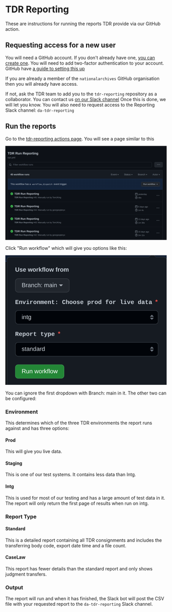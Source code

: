 # TDR Reporting

These are instructions for running the reports TDR provide via our GitHub action.

## Requesting access for a new user
You will need a GitHub account. If you don't already have one, [you can create one](https://github.com/signup). You will need to add two-factor authentication to your account. GitHub have [a guide to setting this up](https://docs.github.com/en/authentication/securing-your-account-with-two-factor-authentication-2fa/configuring-two-factor-authentication)

If you are already a member of the `nationalarchives` GitHub organisation then you will already have access.

If not, ask the TDR team to add you to the `tdr-reporting` repository as a collaborator. You can contact us [on our Slack channel](https://tna-digital.slack.com/archives/CJYJYG54L) Once this is done, we will let you know. You will also need to request access to the Reporting Slack channel: `da-tdr-reporting`

## Run the reports
Go to the [tdr-reporting actions page](https://github.com/nationalarchives/tdr-reporting/actions/workflows/run.yml). You will see a page similar to this

![](./images/reporting_run_action.png)
 
Click "Run workflow" which will give you options like this:

![](./images/reporting_drop_down.png)

You can ignore the first dropdown with Branch: main in it. The other two can be configured:

### Environment
This determines which of the three TDR environments the report runs against and has three options:
#### Prod 
This will give you live data. 

#### Staging
This is one of our test systems. It contains less data than Intg.

#### Intg
This is used for most of our testing and has a large amount of test data in it. The report will only return the first page of results when run on intg.

### Report Type
#### Standard
This is a detailed report containing all TDR consignments and includes the transferring body code, export date time and a file count.

#### CaseLaw
This report has fewer details than the standard report and only shows judgment transfers.

### Output
The report will run and when it has finished, the Slack bot will post the CSV file with your requested report to the `da-tdr-reporting` Slack channel.
